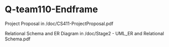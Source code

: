 # Q-team110-Endframe

Project Proposal in /doc/CS411-ProjectProposal.pdf

Relational Schema and ER Diagram in /doc/Stage2 - UML_ER and Relational Schema.pdf
